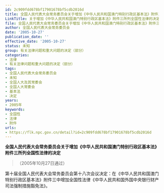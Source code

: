 ```yaml
---
id: 2c909fdd678bf17901678bf5cdb2016d
title: 全国人民代表大会常务委员会关于增加《中华人民共和国澳门特别行政区基本法》附件三所列全国性法律的决定（2005）
LinkTitle: 关于增加《中华人民共和国澳门特别行政区基本法》附件三所列全国性法律的决定（2005）
file: 全国人民代表大会常务委员会关于增加《中华人民共和国澳门特别行政区基本法》附件三所列全国性法律的决定（2005）_2c909fdd678bf17901678bf5cdb2016d.docx
author: 全国人民代表大会常务委员会
date: '2005-10-27'
publication_date: ''
effective_date: '2005-10-27'
status: 未知
group: 有关法律问题和重大问题的决定（部分）
categories:
- 法律
- 有关法律问题和重大问题的决定（部分）
tags:
- 全国人民代表大会常务委员会
- 未知
- 全国人大及其常委会
- 全国人大常委会
- 基本法
- 决定
years:
- 2005年
keywords:
- 全国性
- 法律
- 附件
urls:
- https://flk.npc.gov.cn/detail?id=2c909fdd678bf17901678bf5cdb2016d
---
```


**全国人民代表大会常务委员会关于增加《中华人民共和国澳门特别行政区基本法》附件三所列全国性法律的决定**

> （2005年10月27日通过）

第十届全国人民代表大会常务委员会第十八次会议决定：在《中华人民共和国澳门特别行政区基本法》附件三中增加全国性法律《中华人民共和国外国中央银行财产司法强制措施豁免法》。
